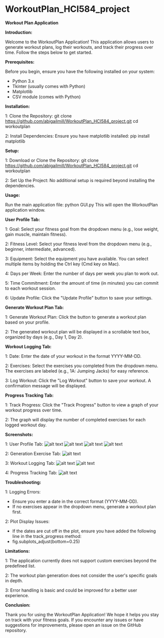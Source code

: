 # WorkoutPlan_HCI584_project
__Workout Plan Application__



__Introduction:__

Welcome to the WorkoutPlan Application! This application allows users to generate workout plans, log their workouts, and track their progress over time. Follow the steps below to get started.



__Prerequisites:__

Before you begin, ensure you have the following installed on your system:
- Python 3.x
- Tkinter (usually comes with Python)
- Matplotlib
- CSV module (comes with Python)



__Installation:__

1: Clone the Repository:
git clone https://github.com/abigailmill/WorkoutPlan_HCI584_project.git
cd workoutplan

2: Install Dependencies:
Ensure you have matplotlib installed:
pip install matplotlib



__Setup:__

1: Download or Clone the Repository:
git clone https://github.com/abigailmill/WorkoutPlan_HCI584_project.git
cd workoutplan

2: Set Up the Project:
No additional setup is required beyond installing the dependencies.



__Usage:__

Run the main application file:
python GUI.py
This will open the WorkoutPlan application window.



__User Profile Tab:__

1: Goal: Select your fitness goal from the dropdown menu (e.g., lose weight, gain muscle, maintain fitness).

2: Fitness Level: Select your fitness level from the dropdown menu (e.g., beginner, intermediate, advanced).

3: Equipment: Select the equipment you have available. You can select multiple items by holding the Ctrl key (Cmd key on Mac).

4: Days per Week: Enter the number of days per week you plan to work out.

5: Time Commitment: Enter the amount of time (in minutes) you can commit to each workout session.

6: Update Profile: Click the "Update Profile" button to save your settings.



__Generate Workout Plan Tab:__

1: Generate Workout Plan: Click the button to generate a workout plan based on your profile.

2: The generated workout plan will be displayed in a scrollable text box, organized by days (e.g., Day 1, Day 2).



__Workout Logging Tab:__

1: Date: Enter the date of your workout in the format YYYY-MM-DD.

2: Exercises: Select the exercises you completed from the dropdown menu. The exercises are labeled (e.g., 1A: Jumping Jacks) for easy reference.

3: Log Workout: Click the "Log Workout" button to save your workout. A confirmation message will be displayed.



__Progress Tracking Tab:__

1: Track Progress: Click the "Track Progress" button to view a graph of your workout progress over time.

2: The graph will display the number of completed exercises for each logged workout day.



__Screenshots:__

1: User Profile Tab:
![alt text](<Screenshot 2024-07-24 at 11.32.46 AM.png>)
![alt text](<Screenshot 2024-07-24 at 11.33.18 AM.png>)
![alt text](<Screenshot 2024-07-24 at 11.33.45 AM.png>)
![alt text](<Screenshot 2024-07-24 at 11.34.11 AM.png>)

2: Generation Exercise Tab:
![alt text](<Screenshot 2024-07-24 at 11.34.35 AM.png>)

3: Workout Logging Tab:
![alt text](<Screenshot 2024-07-24 at 11.35.02 AM.png>)
![alt text](<Screenshot 2024-07-24 at 11.35.24 AM.png>)

4: Progress Tracking Tab:
![alt text](<Screenshot 2024-07-24 at 11.35.48 AM.png>)



__Troubleshooting:__

1: Logging Errors:
- Ensure you enter a date in the correct format (YYYY-MM-DD).
- If no exercises appear in the dropdown menu, generate a workout plan first.

2: Plot Display Issues:
- If the dates are cut off in the plot, ensure you have added the following line in the track_progress method:
- fig.subplots_adjust(bottom=0.25)



__Limitations:__

1: The application currently does not support custom exercises beyond the predefined list.

2: The workout plan generation does not consider the user's specific goals in depth.

3: Error handling is basic and could be improved for a better user experience.



__Conclusion:__

Thank you for using the WorkoutPlan Application! We hope it helps you stay on track with your fitness goals. If you encounter any issues or have suggestions for improvements, please open an issue on the GitHub repository.
